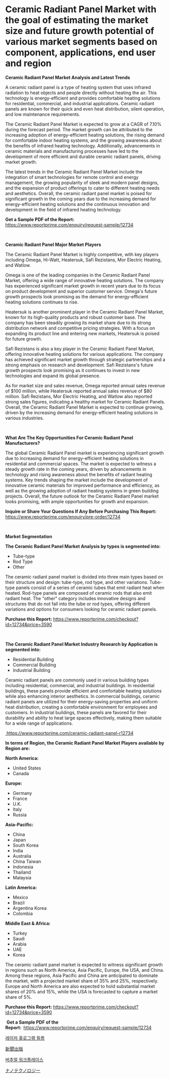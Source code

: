 <p><h1>Ceramic Radiant Panel Market with the goal of estimating the market size and future growth potential of various market segments based on component, applications, end user and region</h1></p><p><strong>Ceramic Radiant Panel Market Analysis and Latest Trends</strong></p>
<p><p>A ceramic radiant panel is a type of heating system that uses infrared radiation to heat objects and people directly without heating the air. This technology is energy-efficient and provides comfortable heating solutions for residential, commercial, and industrial applications. Ceramic radiant panels are known for their quick and even heat distribution, silent operation, and low maintenance requirements.</p><p>The Ceramic Radiant Panel Market is expected to grow at a CAGR of 7.10% during the forecast period. The market growth can be attributed to the increasing adoption of energy-efficient heating solutions, the rising demand for comfortable indoor heating systems, and the growing awareness about the benefits of infrared heating technology. Additionally, advancements in ceramic materials and manufacturing processes have led to the development of more efficient and durable ceramic radiant panels, driving market growth.</p><p>The latest trends in the Ceramic Radiant Panel Market include the integration of smart technologies for remote control and energy management, the growing popularity of sleek and modern panel designs, and the expansion of product offerings to cater to different heating needs and aesthetics. Overall, the ceramic radiant panel market is poised for significant growth in the coming years due to the increasing demand for energy-efficient heating solutions and the continuous innovation and development in the field of infrared heating technology.</p></p>
<p><strong>Get a Sample PDF of the Report:&nbsp;</strong> <a href="https://www.reportprime.com/enquiry/request-sample/12734">https://www.reportprime.com/enquiry/request-sample/12734</a></p>
<p>&nbsp;</p>
<p><strong>Ceramic Radiant Panel Major Market Players</strong></p>
<p><p>The Ceramic Radiant Panel Market is highly competitive, with key players including Omega, Hi-Watt, Heatersuk, Safi Rezistans, Mor Electric Heating, and Watlow.</p><p>Omega is one of the leading companies in the Ceramic Radiant Panel Market, offering a wide range of innovative heating solutions. The company has experienced significant market growth in recent years due to its focus on product development and superior customer service. Omega's future growth prospects look promising as the demand for energy-efficient heating solutions continues to rise.</p><p>Heatersuk is another prominent player in the Ceramic Radiant Panel Market, known for its high-quality products and robust customer base. The company has been steadily growing its market share due to its strong distribution network and competitive pricing strategies. With a focus on expanding its product line and entering new markets, Heatersuk is poised for future growth.</p><p>Safi Rezistans is also a key player in the Ceramic Radiant Panel Market, offering innovative heating solutions for various applications. The company has achieved significant market growth through strategic partnerships and a strong emphasis on research and development. Safi Rezistans's future growth prospects look promising as it continues to invest in new technologies and expand its global presence.</p><p>As for market size and sales revenue, Omega reported annual sales revenue of $100 million, while Heatersuk reported annual sales revenue of $80 million. Safi Rezistans, Mor Electric Heating, and Watlow also reported strong sales figures, indicating a healthy market for Ceramic Radiant Panels. Overall, the Ceramic Radiant Panel Market is expected to continue growing, driven by the increasing demand for energy-efficient heating solutions in various industries.</p></p>
<p>&nbsp;</p>
<p><strong>What Are The Key Opportunities For Ceramic Radiant Panel Manufacturers?</strong></p>
<p><p>The global Ceramic Radiant Panel market is experiencing significant growth due to increasing demand for energy-efficient heating solutions in residential and commercial spaces. The market is expected to witness a steady growth rate in the coming years, driven by advancements in technology and rising awareness about the benefits of radiant heating systems. Key trends shaping the market include the development of innovative ceramic materials for improved performance and efficiency, as well as the growing adoption of radiant heating systems in green building projects. Overall, the future outlook for the Ceramic Radiant Panel market looks promising, with ample opportunities for growth and expansion.</p></p>
<p><strong>Inquire or Share Your Questions If Any Before Purchasing This Report:</strong> <a href="https://www.reportprime.com/enquiry/pre-order/12734">https://www.reportprime.com/enquiry/pre-order/12734</a></p>
<p>&nbsp;</p>
<p><strong>Market Segmentation</strong></p>
<p><strong>The Ceramic Radiant Panel Market Analysis by types is segmented into:</strong></p>
<p><ul><li>Tube-type</li><li>Rod Type</li><li>Other</li></ul></p>
<p><p>The ceramic radiant panel market is divided into three main types based on their structure and design: tube-type, rod type, and other variations. Tube-type panels consist of a series of ceramic tubes that emit radiant heat when heated. Rod-type panels are composed of ceramic rods that also emit radiant heat. The "other" category includes innovative designs and structures that do not fall into the tube or rod types, offering different variations and options for consumers looking for ceramic radiant panels.</p></p>
<p><strong>Purchase this Report:&nbsp;</strong><a href="https://www.reportprime.com/checkout?id=12734&price=3590">https://www.reportprime.com/checkout?id=12734&price=3590</a></p>
<p>&nbsp;</p>
<p><strong>The Ceramic Radiant Panel Market Industry Research by Application is segmented into:</strong></p>
<p><ul><li>Residential Building</li><li>Commercial Building</li><li>Industrial Building</li></ul></p>
<p><p>Ceramic radiant panels are commonly used in various building types including residential, commercial, and industrial buildings. In residential buildings, these panels provide efficient and comfortable heating solutions while also enhancing interior aesthetics. In commercial buildings, ceramic radiant panels are utilized for their energy-saving properties and uniform heat distribution, creating a comfortable environment for employees and customers. In industrial buildings, these panels are favored for their durability and ability to heat large spaces effectively, making them suitable for a wide range of applications.</p></p>
<p><a href="https://www.reportprime.com/ceramic-radiant-panel-r12734">&nbsp;https://www.reportprime.com/ceramic-radiant-panel-r12734</a></p>
<p><strong>In terms of Region, the Ceramic Radiant Panel Market Players available by Region are:</strong></p>
<p>
    <p> <strong> North America: </strong>
        <ul>
            <li>United States</li>
            <li>Canada</li>
        </ul>
        </p> 
    <p> <strong> Europe: </strong>
        <ul>
            <li>Germany</li>
            <li>France</li>
            <li>U.K.</li>
            <li>Italy</li>
            <li>Russia</li>
        </ul>
        </p> 
    <p> <strong> Asia-Pacific: </strong>
        <ul>
            <li>China</li>
            <li>Japan</li>
            <li>South Korea</li>
            <li>India</li>
            <li>Australia</li>
            <li>China Taiwan</li>
            <li>Indonesia</li>
            <li>Thailand</li>
            <li>Malaysia</li>
        </ul>
        </p> 
    <p> <strong> Latin America: </strong>
        <ul>
            <li>Mexico</li>
            <li>Brazil</li>
            <li>Argentina Korea</li>
            <li>Colombia</li>
        </ul>
        </p> 
    <p> <strong> Middle East & Africa: </strong>
        <ul>
            <li>Turkey</li>
            <li>Saudi</li>
            <li>Arabia</li>
            <li>UAE</li>
            <li>Korea</li>
        </ul>
    </p>
    </p>
<p><p>The ceramic radiant panel market is expected to witness significant growth in regions such as North America, Asia Pacific, Europe, the USA, and China. Among these regions, Asia Pacific and China are anticipated to dominate the market, with a projected market share of 35% and 25%, respectively. Europe and North America are also expected to hold substantial market shares of 20% and 15%, while the USA is forecasted to capture a market share of 5%.</p></p>
<p><strong>Purchase this Report: </strong><a href="https://www.reportprime.com/checkout?id=12734&price=3590">https://www.reportprime.com/checkout?id=12734&price=3590</a></p>
<p>&nbsp;<strong>Get a Sample PDF of the Report:&nbsp;&nbsp;</strong><a href="https://www.reportprime.com/enquiry/request-sample/12734">https://www.reportprime.com/enquiry/request-sample/12734</a></p>
<p><strong></strong></p>
<p><p><a href="https://medium.com/@gradyporer56562023/%EB%94%94%EC%BD%94%EB%94%A9-%EB%A0%88%EC%9D%B4%EC%A0%80-%ED%99%80%EB%A1%9C%EA%B7%B8%EB%9E%98%ED%94%BD-%ED%95%84%EB%A6%84-%EC%8B%9C%EC%9E%A5-%EB%A9%94%ED%8A%B8%EB%A6%AD%EC%8A%A4-%EC%8B%9C%EC%9E%A5-%EC%A0%90%EC%9C%A0%EC%9C%A8-%ED%8A%B8%EB%A0%8C%EB%93%9C-%EB%B0%8F-%EC%84%B1%EC%9E%A5-%ED%8C%A8%ED%84%B4-7555694c669f">레이저 홀로그램 필름</a></p><p><a href="https://medium.com/@jerrycurtis23/%E6%96%B0%E8%81%9E%E5%87%BA%E7%89%88%E5%B8%82%E5%A0%B4%E3%81%AE%E5%88%86%E6%9E%90-%E3%81%9D%E3%81%AEcagr-%E5%B8%82%E5%A0%B4%E3%82%BB%E3%82%B0%E3%83%A1%E3%83%B3%E3%83%86%E3%83%BC%E3%82%B7%E3%83%A7%E3%83%B3-%E3%81%8A%E3%82%88%E3%81%B3%E3%82%B0%E3%83%AD%E3%83%BC%E3%83%90%E3%83%AB%E6%A5%AD%E7%95%8C%E6%A6%82%E8%A6%81-10e720ef0a14">新聞出版</a></p><p><a href="https://medium.com/@goonfghyt6587/%EA%B0%80%EC%83%81-%EC%A7%81%EC%9E%A5-%EC%8B%9C%EC%9E%A5-%EC%8B%9C%EC%9E%A5-%EC%A0%90%EC%9C%A0%EC%9C%A8-%EC%8B%9C%EC%9E%A5-%EB%8F%99%ED%96%A5-%EB%B0%8F-%EB%AF%B8%EB%9E%98-%EC%84%B1%EC%9E%A5-%ED%83%90%EA%B5%AC%ED%95%98%EA%B8%B0-6af50c466178">버추얼 워크플레이스</a></p><p><a href="https://medium.com/@reyeshowell66/nanotechnology%E5%B8%82%E5%A0%B4-2031%E5%B9%B4%E3%81%BE%E3%81%A7%E3%81%AE%E5%8B%95%E5%90%91-%E4%BA%88%E6%B8%AC-%E7%AB%B6%E4%BA%89%E5%88%86%E6%9E%90-8c5a1bf8c9b1">ナノテクノロジー</a></p></p>
